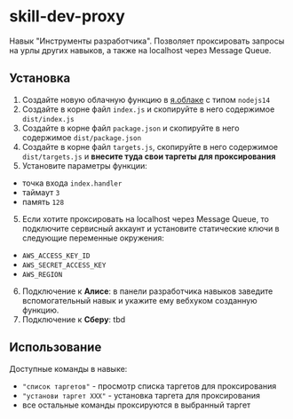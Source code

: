 # skill-dev-proxy
Навык "Инструменты разработчика".
Позволяет проксировать запросы на урлы других навыков, а также на localhost через Message Queue.

## Установка

1. Создайте новую облачную функцию в [я.облаке](https://console.cloud.yandex.ru) с типом `nodejs14`
1. Создайте в корне файл `index.js` и cкопируйте в него содержимое `dist/index.js`
2. Создайте в корне файл `package.json` и cкопируйте в него содержимое `dist/package.json`
3. Создайте в корне файл `targets.js`, cкопируйте в него содержимое `dist/targets.js` и **внесите туда свои таргеты для проксирования**
4. Установите параметры функции:
  - точка входа `index.handler`
  - таймаут `3`
  - память `128`
5. Если хотите проксировать на localhost через Message Queue, то подключите сервисный аккаунт и установите статические ключи в следующие переменные окружения:
  - `AWS_ACCESS_KEY_ID`
  - `AWS_SECRET_ACCESS_KEY`
  - `AWS_REGION`

6. Подключение к **Алисе**: в панели разработчика навыков заведите вспомогательный навык и укажите ему вебхуком созданную функцию.
7. Подключение к **Сберу**: tbd

## Использование
Доступные команды в навыке:
- `"список таргетов"` - просмотр списка таргетов для проксирования
- `"установи таргет ХХХ"` - установка таргета для проксирования
- все остальные команды проксируются в выбранный таргет

